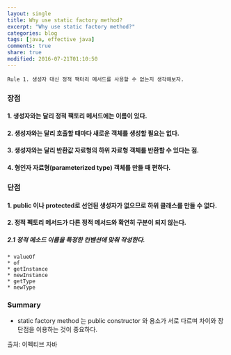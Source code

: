 ```yaml
---
layout: single
title: Why use static factory method?
excerpt: "Why use static factory method?"
categories: blog
tags: [java, effective java]
comments: true
share: true
modified: 2016-07-21T01:10:50
---
```

```
Rule 1. 생성자 대신 정적 팩터리 메서드를 사용할 수 없는지 생각해보자.
```

### 장점

#### 1. 생성자와는 달리 정적 팩토리 메서드에는 이름이 있다.  

#### 2. 생성자와는 달리 호출할 때마다 새로운 객체를 생성할 필요는 없다.  

#### 3. 생성자와는 달리 반환값 자료형의 하위 자료형 객체를 반환할 수 있다는 점.  

#### 4. 형인자 자료형(parameterized type) 객체를 만들 때 편하다.  


### 단점

#### 1. public 이나 protected로 선언된 생성자가 없으므로 하위 클래스를 만들 수 없다.

#### 2. 정적 펙토리 메서드가 다른 정적 메서드와 확연히 구분이 되지 않는다.

##### 2.1 정적 메소드 이름을 특정한 컨벤션에 맞춰 작성한다.
   
    * valueOf
    * of
    * getInstance
    * newInstance
    * getType
    * newType


### Summary
- static factory method 는 public constructor 와 용소가 서로 다르며 차이와 장단점을 이용하는 것이 중요하다.

출처: 이펙티브 자바